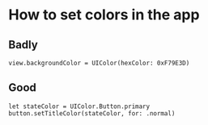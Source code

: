 # How to set colors in the app
## Badly

```
view.backgroundColor = UIColor(hexColor: 0xF79E3D) 
```

## Good

```
let stateColor = UIColor.Button.primary
button.setTitleColor(stateColor, for: .normal)

```





